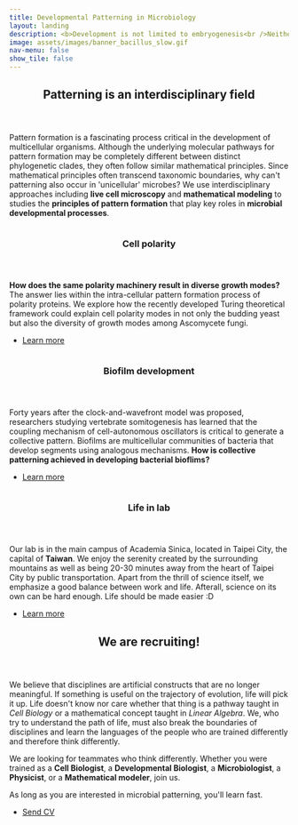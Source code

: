 ```yaml
---
title: Developmental Patterning in Microbiology
layout: landing
description: <b>Development is not limited to embryogenesis<br />Neither are patterns</b>
image: assets/images/banner_bacillus_slow.gif
nav-menu: false
show_tile: false
---
```


<!-- Main -->
<div id="main">

<!-- One -->
<section id="one">
	<div class="inner">
		<header class="major">
			<h2>Patterning is an interdisciplinary field</h2>
		</header>
		<p>Pattern formation is a fascinating process critical in the development of multicellular organisms. Although the underlying molecular pathways for pattern formation may be completely different between distinct phylogenetic clades, they often follow similar mathematical principles. Since mathematical principles often transcend taxonomic boundaries, why can't patterning also occur in 'unicellular' microbes? We use interdisciplinary approaches including <b>live cell microscopy</b> and <b>mathematical modeling</b> to studies the <b>principles of pattern formation</b> that play key roles in <b>microbial developmental processes</b>.</p>
	</div>
</section>

<!-- Two -->
<section id="two" class="spotlights">
	<section>
		<a href="c_Research.html#CellPolarity" class="image">
			<img src="{% link assets/images/ResearchFigure2_Turing.pdf %}" alt="" data-position="center center" />
		</a>
		<div class="content">
			<div class="inner">
				<header class="major">
					<h3>Cell polarity</h3>
				</header>
				<p><b>How does the same polarity machinery result in diverse growth modes?</b> The answer lies within the intra-cellular pattern formation process of polarity proteins. We explore how the recently developed Turing theoretical framework could explain cell polarity modes in not only the budding yeast but also the diversity of growth modes among Ascomycete fungi.</p>
				<ul class="actions">
					<li><a href="c_Research.html#CellPolarity" class="button">Learn more</a></li>
				</ul>
			</div>
		</div>
	</section>
	<section>
		<a href="c_Research.html#BiofilmDevelopment" class="image">
			<img src="{% link assets/images/ResearchFigure3_Rings.pdf %}" alt="" data-position=" center" />
		</a>
		<div class="content">
			<div class="inner">
				<header class="major">
					<h3>Biofilm development</h3>
				</header>
				<p>Forty years after the clock-and-wavefront model was proposed, researchers studying vertebrate somitogenesis has learned that the coupling mechanism of cell-autonomous oscillators is critical to generate a collective pattern. Biofilms are multicellular communities of bacteria that develop segments using analogous mechanisms. <b>How is collective patterning achieved in developing bacterial bioflims?</b></p>
				<ul class="actions">
					<li><a href="c_Research.html#BiofilmDevelopment" class="button">Learn more</a></li>
				</ul>
			</div>
		</div>
	</section>
	<section>
		<a href="a_Life.html" class="image">
			<img src="{% link assets/images/pic09.jpg %}" alt="" data-position="top center" />
		</a>
		<div class="content">
			<div class="inner">
				<header class="major">
					<h3>Life in lab</h3>
				</header>
				<p>Our lab is in the main campus of Academia Sinica, located in Taipei City, the capital of <b>Taiwan</b>. We enjoy the serenity created by the surrounding mountains as well as being 20-30 minutes away from the heart of Taipei City by public transportation. Apart from the thrill of science itself, we emphasize a good balance between work and life. Afterall, science on its own can be hard enough. Life should be made easier :D</p>
				<ul class="actions">
					<li><a href="a_Life.html" class="button">Learn more</a></li>
				</ul>
			</div>
		</div>
	</section>
</section>

<!-- Three -->
<section id="three">
	<div class="inner">
		<header class="major">
			<h2>We are recruiting!</h2>
		</header>
		<p>We believe that disciplines are artificial constructs that are no longer meaningful. If something is useful on the trajectory of evolution, life will pick it up. Life doesn't know nor care whether that thing is a pathway taught in <i>Cell Biology</i> or a mathematical concept taught in <i>Linear Algebra</i>. We, who try to understand the path of life, must also break the boundaries of disciplines and learn the languages of the people who are trained differently and therefore think differently. </p>
		<p>We are looking for teammates who think differently. Whether you were trained as a <b>Cell Biologist</b>, a <b>Developmental Biologist</b>, a <b>Microbiologist</b>, a <b>Physicist</b>, or a <b>Mathematical modeler</b>, join us. </p><p>As long as you are interested in microbial patterning, you'll learn fast.</p>
		<ul class="actions">
			<li><a href="mailto:jchiou@gate.sinica.edu.tw" class="button icon fa-paper-plane">Send CV</a></li>
		</ul>
	</div>
</section>

</div>
